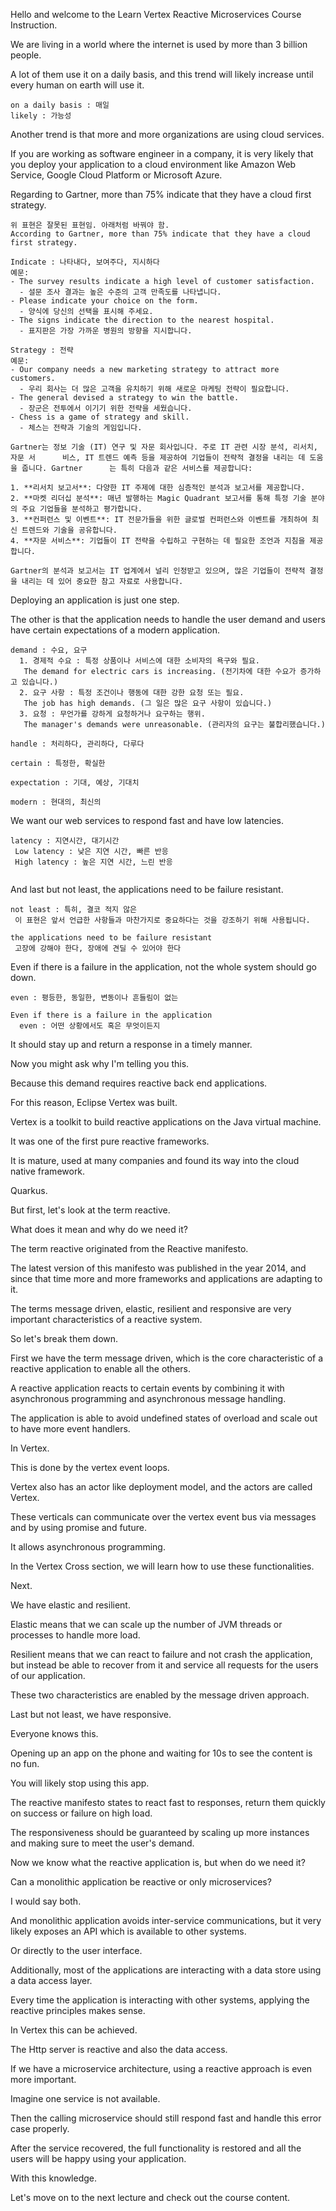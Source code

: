 
Hello and welcome to the Learn Vertex Reactive Microservices Course Instruction.

We are living in a world where the internet is used by more than 3 billion people.

A lot of them use it on a daily basis, and this trend will likely increase until every human on earth will use it.

```
on a daily basis : 매일
likely : 가능성
```

Another trend is that more and more organizations are using cloud services.

If you are working as software engineer in a company, it is very likely that you deploy your application to a cloud environment like Amazon Web Service, Google Cloud Platform or Microsoft Azure.

Regarding to Gartner, more than 75% indicate that they have a cloud first strategy.

```
위 표현은 잘못된 표현임. 아래처럼 바꿔야 함.
According to Gartner, more than 75% indicate that they have a cloud first strategy.

Indicate : 나타내다, 보여주다, 지시하다
예문:
- The survey results indicate a high level of customer satisfaction.
  - 설문 조사 결과는 높은 수준의 고객 만족도를 나타냅니다.
- Please indicate your choice on the form.
  - 양식에 당신의 선택을 표시해 주세요.
- The signs indicate the direction to the nearest hospital.
  - 표지판은 가장 가까운 병원의 방향을 지시합니다.

Strategy : 전략
예문:
- Our company needs a new marketing strategy to attract more customers.
  - 우리 회사는 더 많은 고객을 유치하기 위해 새로운 마케팅 전략이 필요합니다.
- The general devised a strategy to win the battle.
  - 장군은 전투에서 이기기 위한 전략을 세웠습니다.
- Chess is a game of strategy and skill.
  - 체스는 전략과 기술의 게임입니다.

```

```
Gartner는 정보 기술 (IT) 연구 및 자문 회사입니다. 주로 IT 관련 시장 분석, 리서치, 자문 서      비스, IT 트렌드 예측 등을 제공하여 기업들이 전략적 결정을 내리는 데 도움을 줍니다. Gartner      는 특히 다음과 같은 서비스를 제공합니다:

1. **리서치 보고서**: 다양한 IT 주제에 대한 심층적인 분석과 보고서를 제공합니다.
2. **마켓 리더십 분석**: 매년 발행하는 Magic Quadrant 보고서를 통해 특정 기술 분야의 주요 기업들을 분석하고 평가합니다.
3. **컨퍼런스 및 이벤트**: IT 전문가들을 위한 글로벌 컨퍼런스와 이벤트를 개최하여 최신 트렌드와 기술을 공유합니다.
4. **자문 서비스**: 기업들이 IT 전략을 수립하고 구현하는 데 필요한 조언과 지침을 제공합니다.

Gartner의 분석과 보고서는 IT 업계에서 널리 인정받고 있으며, 많은 기업들이 전략적 결정을 내리는 데 있어 중요한 참고 자료로 사용합니다.
```
 

Deploying an application is just one step.

The other is that the application needs to handle the user demand and users have certain expectations of a modern application.

```
demand : 수요, 요구
  1. 경제적 수요 : 특정 상품이나 서비스에 대한 소비자의 욕구와 필요.
   The demand for electric cars is increasing. (전기차에 대한 수요가 증가하고 있습니다.)
  2. 요구 사항 : 특정 조건이나 행동에 대한 강한 요청 또는 필요.
   The job has high demands. (그 일은 많은 요구 사항이 있습니다.)
  3. 요청 : 무언가를 강하게 요청하거나 요구하는 행위.
   The manager's demands were unreasonable. (관리자의 요구는 불합리했습니다.)

handle : 처리하다, 관리하다, 다루다

certain : 특정한, 확실한

expectation : 기대, 예상, 기대치

modern : 현대의, 최신의
```


We want our web services to respond fast and have low latencies.
```
latency : 지연시간, 대기시간
 Low latency : 낮은 지연 시간, 빠른 반응
 High latency : 높은 지연 시간, 느린 반응
 
```


And last but not least, the applications need to be failure resistant.

```
not least : 특히, 결코 적지 않은
 이 표현은 앞서 언급한 사항들과 마찬가지로 중요하다는 것을 강조하기 위해 사용됩니다.

the applications need to be failure resistant
 고장에 강해야 한다, 장애에 견딜 수 있어야 한다
```

Even if there is a failure in the application, not the whole system should go down.

```
even : 평등한, 동일한, 변동이나 흔들림이 없는

Even if there is a failure in the application
  even : 어떤 상황에서도 혹은 무엇이든지

```

It should stay up and return a response in a timely manner.

Now you might ask why I'm telling you this.

Because this demand requires reactive back end applications.

For this reason, Eclipse Vertex was built.

Vertex is a toolkit to build reactive applications on the Java virtual machine.

It was one of the first pure reactive frameworks.

It is mature, used at many companies and found its way into the cloud native framework.

Quarkus.

But first, let's look at the term reactive.

What does it mean and why do we need it?

The term reactive originated from the Reactive manifesto.

The latest version of this manifesto was published in the year 2014, and since that time more and more frameworks and applications are adapting to it.

The terms message driven, elastic, resilient and responsive are very important characteristics of a reactive system.

So let's break them down.

First we have the term message driven, which is the core characteristic of a reactive application to enable all the others.

A reactive application reacts to certain events by combining it with asynchronous programming and asynchronous message handling.

The application is able to avoid undefined states of overload and scale out to have more event handlers.

In Vertex.

This is done by the vertex event loops.

Vertex also has an actor like deployment model, and the actors are called Vertex.

These verticals can communicate over the vertex event bus via messages and by using promise and future.

It allows asynchronous programming.

In the Vertex Cross section, we will learn how to use these functionalities.

Next.

We have elastic and resilient.

Elastic means that we can scale up the number of JVM threads or processes to handle more load.

Resilient means that we can react to failure and not crash the application, but instead be able to recover from it and service all requests for the users of our application.

These two characteristics are enabled by the message driven approach.

Last but not least, we have responsive.

Everyone knows this.

Opening up an app on the phone and waiting for 10s to see the content is no fun.

You will likely stop using this app.

The reactive manifesto states to react fast to responses, return them quickly on success or failure on high load.

The responsiveness should be guaranteed by scaling up more instances and making sure to meet the user's demand.

Now we know what the reactive application is, but when do we need it?

Can a monolithic application be reactive or only microservices?

I would say both.

And monolithic application avoids inter-service communications, but it very likely exposes an API which is available to other systems.

Or directly to the user interface.

Additionally, most of the applications are interacting with a data store using a data access layer.

Every time the application is interacting with other systems, applying the reactive principles makes sense.

In Vertex this can be achieved.

The Http server is reactive and also the data access.

If we have a microservice architecture, using a reactive approach is even more important.

Imagine one service is not available.

Then the calling microservice should still respond fast and handle this error case properly.

After the service recovered, the full functionality is restored and all the users will be happy using your application.

With this knowledge.

Let's move on to the next lecture and check out the course content.